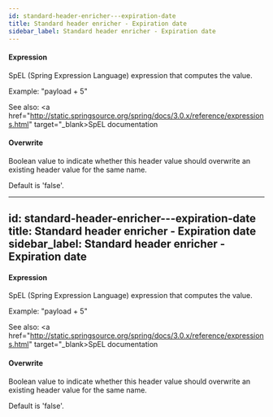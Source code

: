 ```yaml
---
id: standard-header-enricher---expiration-date
title: Standard header enricher - Expiration date
sidebar_label: Standard header enricher - Expiration date
---
```

#### Expression
SpEL (Spring Expression Language) expression that computes the value.

Example:
"payload + 5"

See also: 
<a href="http://static.springsource.org/spring/docs/3.0.x/reference/expressions.html" target="_blank>SpEL documentation</a>

#### Overwrite
Boolean value to indicate whether this header value should overwrite an existing header value for the same name.

Default is 'false'.

---
id: standard-header-enricher---expiration-date
title: Standard header enricher - Expiration date
sidebar_label: Standard header enricher - Expiration date
---
#### Expression
SpEL (Spring Expression Language) expression that computes the value.

Example:
"payload + 5"

See also: 
<a href="http://static.springsource.org/spring/docs/3.0.x/reference/expressions.html" target="_blank>SpEL documentation</a>

#### Overwrite
Boolean value to indicate whether this header value should overwrite an existing header value for the same name.

Default is 'false'.

